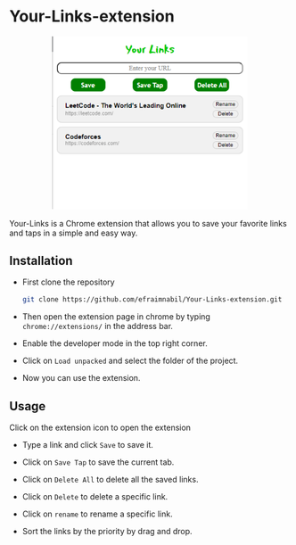 # Your-Links-extension
<p align = "center">
  <img width = "350" src="images/Your-Links.png">
</p>

Your-Links is a Chrome extension that allows you to save your favorite links and taps in a simple and easy way.

## Installation

- First clone the repository
    
    ```bash
    git clone https://github.com/efraimnabil/Your-Links-extension.git
    ```

- Then open the extension page in chrome by typing `chrome://extensions/` in the address bar.

- Enable the developer mode in the top right corner.

- Click on `Load unpacked` and select the folder of the project.

- Now you can use the extension.

## Usage

Click on the extension icon to open the extension

- Type a link and click `Save` to save it.

- Click on `Save Tap` to save the current tab.

- Click on `Delete All` to delete all the saved links.

- Click on `Delete` to delete a specific link.

- Click on `rename` to rename a specific link.

- Sort the links by the priority by drag and drop.
